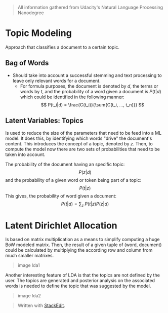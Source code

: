 > All information gathered from Udacity's Natural Language Processing Nanodegree

# Topic Modeling

Approach that classifies a document to a certain topic. 

## Bag of Words

- Should take into account a successful stemming and text processing to leave only relevant words for a document. 
	- For formula purposes, the document is denoted by $d$, the terms or words by $t$, and the probability of a word given a document is $P(t|d)$ which could be identified in the following manner: 
$$
P(t_i|d) = \frac{C(t_i)}{\sum{C(t_i, ..., t_n)}}
$$

## Latent Variables: Topics

Is used to reduce the size of the parameters that need to be feed into a ML model. It does this, by identifying which words "drive" the document's content. This introduces the concept of a topic, denoted by $z$. Then, to compute the model now there are two sets of probabilities that need to be taken into account. 

The probability of the document having an specific topic:
$$
P(z|d)
$$
and the probability of a given word or token being part of a topic: 
$$
P(t|z)
$$
This gives, the probability of word given a document:
$$
P(t|d) = \sum\limits{_z}\;P(t|z)P(z|d)
$$

# Latent Dirichlet Allocation

Is based on matrix multiplication as a means to simplify computing a huge BoW modeled matrix. 
Then, the result of a given tuple of (word, document) could be calculated by multiplying the according row and column from much smaller matrixes. 

> image lda1

Another interesting feature of LDA is that the topics are not defined by the user. The topics are generated and posterior analysis on the associated words is needed to define the topic that was suggested by the model.

> image lda2




> Written with [StackEdit](https://stackedit.io/).
<!--stackedit_data:
eyJoaXN0b3J5IjpbLTc0NDI3MjIxMCwyMTQ0NDY0NTE3LC0xNz
k2ODg2NTAxLC0xNzgyNzA2NjIxXX0=
-->